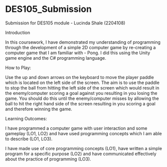 # DES105_Submission
Submission for DES105 module - Lucinda Shale (2204108)

Introduction

In this coursework, I have demonstrated my understanding of programming through the development of a simple 2D computer game by re-creating a computer game that I am familiar with - Pong. I did this using the Unity game engine and the C# programming language. 

How to Play: 

Use the up and down arrows on the keyboard to move the player paddle which is located on the left side of the screen. The aim is to use the paddle to stop the ball from hitting the left side of the screen which would result in the enemy/computer scoring a goal against you resulting in you losing the game. You should do this until the enemy/computer misses by allowing the ball to hit the right hand side of the screen resulting in you scoring a goal and therefore winning the game. 

Learning Outcomes: 

I have programmed a computer game with user interaction and some gameplay (LO1, LO2) and have used programming concepts which I am able to describe (LO1, LO3).

I have made use of core programming concepts (LO1), have written a simple program for a specific purpose (LO2) and have communicated effectively about the practice of programming (LO3).

